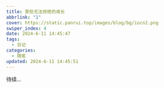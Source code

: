 ```yaml
---
title: 那些无法拒绝的成长
abbrlink: "1"
cover: https://static.panrui.top/images/blog/bg/iocn2.png
swiper_index: 4
date: 2024-6-11 14:45:47
tags:
  - 日记
categories:
  - 随笔
updated: 2024-6-11 14:45:51
---
```


待续...
